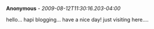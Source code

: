 **Anonymous** - *2009-08-12T11:30:16.203-04:00*

hello... hapi blogging... have a nice day! just visiting here....

